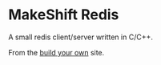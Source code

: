 # MakeShift Redis

A small redis client/server written in C/C++.

From the [build your own](https://build-your-own.org/) site.
